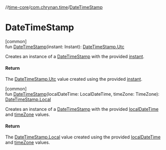 //[time-core](../../index.md)/[com.chrynan.time](index.md)/[DateTimeStamp](-date-time-stamp.md)

# DateTimeStamp

[common]\
fun [DateTimeStamp](-date-time-stamp.md)(instant: Instant): [DateTimeStamp.Utc](-date-time-stamp/-utc/index.md)

Creates an instance of a [DateTimeStamp](-date-time-stamp/index.md) with the provided [instant](-date-time-stamp.md).

#### Return

The [DateTimeStamp.Utc](-date-time-stamp/-utc/index.md) value created using the provided [instant](-date-time-stamp.md).

[common]\
fun [DateTimeStamp](-date-time-stamp.md)(localDateTime: LocalDateTime, timeZone: TimeZone): [DateTimeStamp.Local](-date-time-stamp/-local/index.md)

Creates an instance of a [DateTimeStamp](-date-time-stamp/index.md) with the provided [localDateTime](-date-time-stamp.md) and [timeZone](-date-time-stamp.md) values.

#### Return

The [DateTimeStamp.Local](-date-time-stamp/-local/index.md) value created using the provided [localDateTime](-date-time-stamp.md) and [timeZone](-date-time-stamp.md) values.
